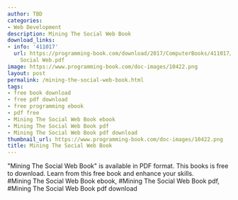 ```yaml
---
author: TBD
categories:
- Web Development
description: Mining The Social Web Book
download_links:
- info: '411017'
  url: https://programming-book.com/download/2017/ComputerBooks/411017/Mining The
    Social Web.pdf
image: https://www.programming-book.com/doc-images/10422.png
layout: post
permalink: /mining-the-social-web-book.html
tags:
- free book download
- free pdf download
- free programming ebook
- pdf free
- Mining The Social Web Book ebook
- Mining The Social Web Book pdf
- Mining The Social Web Book pdf download
thumbnail_url: https://www.programming-book.com/doc-images/10422.png
title: Mining The Social Web Book
---
```


 
<div class="item-desc text-justify">
  "Mining The Social Web Book" is available in PDF format. This books is free to download. Learn from this free book and enhance your skills.
  <br>
  #Mining The Social Web Book ebook, #Mining The Social Web Book pdf, #Mining The Social Web Book pdf download
</div>